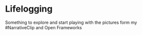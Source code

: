 Lifelogging
===========

Something to explore and start playing with the pictures form my #NarrativeClip and Open Frameworks
